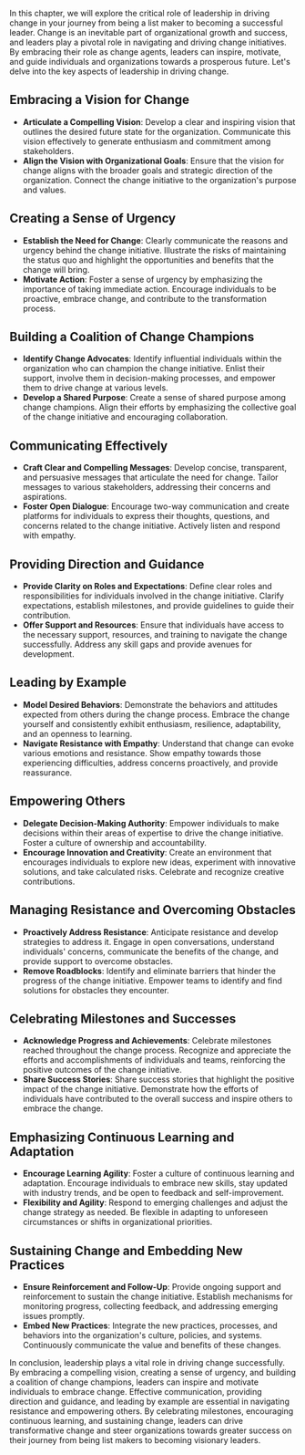 
In this chapter, we will explore the critical role of leadership in driving change in your journey from being a list maker to becoming a successful leader. Change is an inevitable part of organizational growth and success, and leaders play a pivotal role in navigating and driving change initiatives. By embracing their role as change agents, leaders can inspire, motivate, and guide individuals and organizations towards a prosperous future. Let's delve into the key aspects of leadership in driving change.

Embracing a Vision for Change
-----------------------------

* **Articulate a Compelling Vision**: Develop a clear and inspiring vision that outlines the desired future state for the organization. Communicate this vision effectively to generate enthusiasm and commitment among stakeholders.
* **Align the Vision with Organizational Goals**: Ensure that the vision for change aligns with the broader goals and strategic direction of the organization. Connect the change initiative to the organization's purpose and values.

Creating a Sense of Urgency
---------------------------

* **Establish the Need for Change**: Clearly communicate the reasons and urgency behind the change initiative. Illustrate the risks of maintaining the status quo and highlight the opportunities and benefits that the change will bring.
* **Motivate Action**: Foster a sense of urgency by emphasizing the importance of taking immediate action. Encourage individuals to be proactive, embrace change, and contribute to the transformation process.

Building a Coalition of Change Champions
----------------------------------------

* **Identify Change Advocates**: Identify influential individuals within the organization who can champion the change initiative. Enlist their support, involve them in decision-making processes, and empower them to drive change at various levels.
* **Develop a Shared Purpose**: Create a sense of shared purpose among change champions. Align their efforts by emphasizing the collective goal of the change initiative and encouraging collaboration.

Communicating Effectively
-------------------------

* **Craft Clear and Compelling Messages**: Develop concise, transparent, and persuasive messages that articulate the need for change. Tailor messages to various stakeholders, addressing their concerns and aspirations.
* **Foster Open Dialogue**: Encourage two-way communication and create platforms for individuals to express their thoughts, questions, and concerns related to the change initiative. Actively listen and respond with empathy.

Providing Direction and Guidance
--------------------------------

* **Provide Clarity on Roles and Expectations**: Define clear roles and responsibilities for individuals involved in the change initiative. Clarify expectations, establish milestones, and provide guidelines to guide their contribution.
* **Offer Support and Resources**: Ensure that individuals have access to the necessary support, resources, and training to navigate the change successfully. Address any skill gaps and provide avenues for development.

Leading by Example
------------------

* **Model Desired Behaviors**: Demonstrate the behaviors and attitudes expected from others during the change process. Embrace the change yourself and consistently exhibit enthusiasm, resilience, adaptability, and an openness to learning.
* **Navigate Resistance with Empathy**: Understand that change can evoke various emotions and resistance. Show empathy towards those experiencing difficulties, address concerns proactively, and provide reassurance.

Empowering Others
-----------------

* **Delegate Decision-Making Authority**: Empower individuals to make decisions within their areas of expertise to drive the change initiative. Foster a culture of ownership and accountability.
* **Encourage Innovation and Creativity**: Create an environment that encourages individuals to explore new ideas, experiment with innovative solutions, and take calculated risks. Celebrate and recognize creative contributions.

Managing Resistance and Overcoming Obstacles
--------------------------------------------

* **Proactively Address Resistance**: Anticipate resistance and develop strategies to address it. Engage in open conversations, understand individuals' concerns, communicate the benefits of the change, and provide support to overcome obstacles.
* **Remove Roadblocks**: Identify and eliminate barriers that hinder the progress of the change initiative. Empower teams to identify and find solutions for obstacles they encounter.

Celebrating Milestones and Successes
------------------------------------

* **Acknowledge Progress and Achievements**: Celebrate milestones reached throughout the change process. Recognize and appreciate the efforts and accomplishments of individuals and teams, reinforcing the positive outcomes of the change initiative.
* **Share Success Stories**: Share success stories that highlight the positive impact of the change initiative. Demonstrate how the efforts of individuals have contributed to the overall success and inspire others to embrace the change.

Emphasizing Continuous Learning and Adaptation
----------------------------------------------

* **Encourage Learning Agility**: Foster a culture of continuous learning and adaptation. Encourage individuals to embrace new skills, stay updated with industry trends, and be open to feedback and self-improvement.
* **Flexibility and Agility**: Respond to emerging challenges and adjust the change strategy as needed. Be flexible in adapting to unforeseen circumstances or shifts in organizational priorities.

Sustaining Change and Embedding New Practices
---------------------------------------------

* **Ensure Reinforcement and Follow-Up**: Provide ongoing support and reinforcement to sustain the change initiative. Establish mechanisms for monitoring progress, collecting feedback, and addressing emerging issues promptly.
* **Embed New Practices**: Integrate the new practices, processes, and behaviors into the organization's culture, policies, and systems. Continuously communicate the value and benefits of these changes.

In conclusion, leadership plays a vital role in driving change successfully. By embracing a compelling vision, creating a sense of urgency, and building a coalition of change champions, leaders can inspire and motivate individuals to embrace change. Effective communication, providing direction and guidance, and leading by example are essential in navigating resistance and empowering others. By celebrating milestones, encouraging continuous learning, and sustaining change, leaders can drive transformative change and steer organizations towards greater success on their journey from being list makers to becoming visionary leaders.
